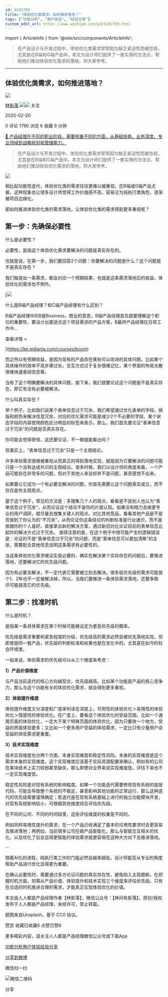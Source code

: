 ```yaml
---
id: 6182799
title: "体验优化类需求，如何推进落地？"
tags: ["功能分析", "用户体验", "经验分享"]
custom_edit_url: https://www.woshipm.com/pd/6182799.html
---
```

import { ArticleInfo } from '@site/src/components/ArticleInfo';

<ArticleInfo
    author="林影落"
    authorLink="https://www.woshipm.com/u/1119458"
    published="2025-02-20"
    views={1790}
    comments={0}
    collects={6}
/>

> 在产品设计与开发过程中，体验优化类需求常常因为缺乏紧迫性而被忽视，尤其是在B端和G端产品中。本文为设计师们提供了一套实用的方法论，帮助他们推动体验优化需求的落地，供大家参考。

---

## 体验优化类需求，如何推进落地？

[![](https://static.woshipm.com/WX_U_202007_20200724221452_282.jpg?imageView2/1/w/72/h/72/q/100)](https://www.woshipm.com/u/1119458)

[林影落](https://www.woshipm.com/u/1119458) ![](https://static.woshipm.com/tag/1121_1@2x.png)![](https://static.woshipm.com/tag/2305_1@2x.png) 关注

2025-02-20

0 评论 1790 浏览 6 收藏 9 分钟

[🔗 产品经理在不同的职业阶段，需要侧重不同的方面，从基础技能、业务深度、专业领域到战略规划和管理能力。](https://ke.qidianla.com/courses/90pm)

> 在产品设计与开发过程中，体验优化类需求常常因为缺乏紧迫性而被忽视，尤其是在B端和G端产品中。本文为设计师们提供了一套实用的方法论，帮助他们推动体验优化需求的落地，供大家参考。

![](https://image.woshipm.com/2024/08/05/d4e55b26-52d0-11ef-a43b-00163e142b65.png)

相比起功能性迭代，体验优化类的需求往往更难以被重视，在B端或G端产品尤甚。这种现象也让很多设计师觉得工作价值感不高，容易沦为纯执行类角色，逐渐被项目边缘化。

那如何推进体验优化类的需求落地，让体验优化类的需求得到更多重视呢？

## 第一步：先确保必要性

什么是必要性？

必要性，是指这个体验优化需求要解决的问题是真实存在的。

也就是说，在第一步，我们要回答2个问题：你要解决的问题是什么？这个问题是不是真实存在？

我们每提出一条需求，都会对应一个预期结果，也就是这条需求落地后的收益，体验优化的需求也不例外。

[![](https://image.woshipm.com/2023/07/27/6f50fd24-2c7f-11ee-875d-00163e0b5ff3.png)

什么是B端产品经理？和C端产品经理有什么区别？

B端产品经理中的B是Business，商业的意思，B端产品经理首先就要理解这个职位的重要性，要设计出更适合这个项目需求的产品方案，B最终产品经理在日常工作中...

查看详情 >

](https://ke.qidianla.com/courses/bcpm)

而之所以有预期收益，是因为现有的产品存在某些可以改进的具体问题。比如某个具体操作的效率不高步骤过长，交互方式过于复杂很难记忆，某个界面的布局太散很难快速查阅信息等。

当有了这个明确要解决的具体问题，接下来，我们就要论证这个问题是不是真实存在，即它有没有必要被解决。

什么叫真实存在？

举个例子。比如我们说某个表单信息过于冗余，我们希望通过优化表单的字段、排版和颜色来解决信息冗余，对应的优化需求可能是减少2个不必要的字段、某个状态字段的内容使用颜色区分明显的标签来表示。那么，我们首先要论证“表单信息过于冗余”的问题是否真实存在。

你可能会觉得奇怪，这还要论证、不一眼就能看出吗？

但事实上，“表单信息过于冗余“只是一个主观结论。

许多体验需求很难被重视从而真正的得到落地实现，就是因为它要解决的问题可能只是一个没有达成共识的主观结论。很多时候，我们以设计师的角度来看，一个产品可能存在非常多的问题，但对于其他人来说却并不是问题，甚至感觉不出来。

如果要让它成为一个有必要去解决的问题，你首先需要让这个问题真实成立，而不仅仅是你主观观点。

基于这个例子，常见的方法是：多搜集几个人的观点，看看是不是别人也认为“表单信息过于冗余”，从而论证这个结论不是你的片面认知。如果没有精力去做更专业的用户调研，就尽量去搜集关键人的观点。对比其他竞品，看看其他产品是不是否做到了你认为的“不冗余”，从而论证你这条结论的判断标准是行业通识，而不是依据你的个人喜好。直接拿出新的解决方案，通过新旧对比论证目前的表单信息比起你的解决方式过于冗余。 值得注意的是，在这个例子中很可能产生的逻辑错误是：论证的不是“表单信息过于冗余”的问题，而是“表单信息可以更加清晰”的主张，需要配合其他信息说明这条需求有必要性的。

当这条体验优化需求被证实是必要的，确实在解决某个实际存在的问题后，要推进落地，还要解决它的优先级问题。

因为有必要去解决，不一定代表它需要被立刻去解决。很多低优先级的需求可能放个1、2年也不一定被解决掉，所以，当我们要推进一条体验需求落地，还要争取尽可能提高它的优先级。

## 第二步：找准时机

什么是时机？

是指某一条具体需求在某个时候可能被设定为更高优先级的概率。

优先级是需求重要和紧急程度的分级，优先级高的需求必然会被优先落地实现。但即使是同一套产品，优先级的判断标准和权重也是在变化中的，尤其是在如今的社会环境里。

一般来说，体验需求的优先级可以从三个维度来考虑：

**1）产品价值维度**

与产品当前迭代的核心方向越契合，优先级越高。比如某个功能是产品的核心竞争力，那么与这个功能有关的体验优化需求，就会得到更多重视。

**2）体验提升维度**

体验提升维度又分深度和广度来判读在深度上，可用性的体验优化＞易用性的体验优化＞情感性的体验优化。在广度上，要看这个体验优化的受益范围。比如一个通用页面的体验优化，一定大于某个特殊页面的体验优化，因为只要改一个地方，受益的界面体验更多；又比如一个更多用户受益的体验需求，一定比只有少量用户会受益的体验需求更重要。

**3）技术实现维度**

技术实现维度也分两个方面，本身实现难度和稳定性风险。本身的实现难度是这个需求本身的实现难度。这个实现难度应该基于实际资源配置来确认，例如有的公司在某块技术上实力较弱甚至缺失，那么即使对业界来说实现难度低，评估下来也不一定实现难度低。

稳定性风险是对现有系统的影响程度。如果一个功能迭代需要修改现有系统的底层代码，可能会导致整个系统的不稳定，甚至影响其他功能的正常运行，那么这种迭代的优先级需要谨慎确定；若迭代是在现有系统基础上进行的独立功能模块开发，对现有系统影响较小，可根据其他维度综合评估优先级。

在不同的公司、不同的时间段里，这些评估维度的权重是不同的。

例如同样易用性提升的需求，在一个产品已经满足了基本的可用性要求时会更容易去推进落地；再例如，当前很多公司在做产品智能化，那么与智能交互相关的优化，以及优化了后会显得更智能的体验需求就更容易在这种大方向下去推进落地。

···

随着AI化的进程，纯执行类工作的门槛必然会越来越低，设计师能否从专业的角度帮助产品进行优化显得更为重要。

在确认必要性时，需要通过多方论证问题的真实存在性，避免陷入主观臆断。在把握时机方面，则需从产品价值、体验提升和技术实现三个维度来评估优先级。只有在合适的时机推进合理的需求，才能真正实现体验优化的价值。

本文由人人都是产品经理作者【林影落】，微信公众号：【林间有影落】，原创/授权 发布于人人都是产品经理，未经许可，禁止转载。

题图来自Unsplash，基于 CC0 协议。

赞赏 收藏已收藏6 点赞已赞6

更多精彩内容，请关注人人都是产品经理微信公众号或下载App

[功能分析](https://www.woshipm.com/tag/%e5%8a%9f%e8%83%bd%e5%88%86%e6%9e%90)[用户体验](https://www.woshipm.com/tag/ue)[经验分享](https://www.woshipm.com/tag/%e7%bb%8f%e9%aa%8c%e5%88%86%e4%ba%ab)

[分享到微博](https://service.weibo.com/share/share.php?appkey=2775287854&title=体验优化类需求，如何推进落地？&url=https://www.woshipm.com/pd/6182799.html&pic=https://image.woshipm.com/2024/08/05/d4e55b26-52d0-11ef-a43b-00163e142b65.png)

微信扫一扫

![微信二维码](https://api.pwmqr.com/qrcode/create/?url=https://www.woshipm.com/pd/6182799.html)

分享